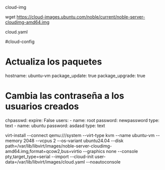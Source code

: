 


cloud-img


wget https://cloud-images.ubuntu.com/noble/current/noble-server-cloudimg-amd64.img

cloud.yaml

#cloud-config
# Actualiza los paquetes
hostname: ubuntu-vm
package_update: true
package_upgrade: true
# Cambia las contraseña a los usuarios creados
chpasswd:
  expire: False
  users:
    - name: root
      password: newpassword
      type: text
    - name: ubuntu
      password: asdasd
      type: text



virt-install --connect qemu:///system --virt-type kvm --name ubuntu-vm   --memory 2048 --vcpus 2 --os-variant ubuntu24.04   --disk path=/var/lib/libvirt/images/noble-server-cloudimg-amd64.img,format=qcow2,bus=virtio     --graphics none --console pty,target_type=serial   --import --cloud-init user-data=/var/lib/libvirt/images/cloud.yaml   --noautoconsole


